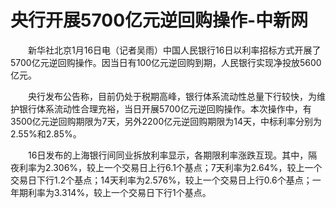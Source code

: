 # 央行开展5700亿元逆回购操作-中新网

　　新华社北京1月16日电（记者吴雨）中国人民银行16日以利率招标方式开展了5700亿元逆回购操作。因当日有100亿元逆回购到期，人民银行实现净投放5600亿元。

　　央行发布公告称，目前仍处于税期高峰，银行体系流动性总量下行较快，为维护银行体系流动性合理充裕，当日开展5700亿元逆回购操作。本次操作中，有3500亿元逆回购期限为7天，另外2200亿元逆回购期限为14天，中标利率分别为2.55%和2.85%。

　　16日发布的上海银行间同业拆放利率显示，各期限利率涨跌互现。其中，隔夜利率为2.306%，较上一个交易日上行6.1个基点；7天利率为2.64%，较上一个交易日下行1.2个基点；14天利率为2.576%，较上一个交易日上行0.6个基点；一年期利率为3.314%，较上一个交易日下行1个基点。
